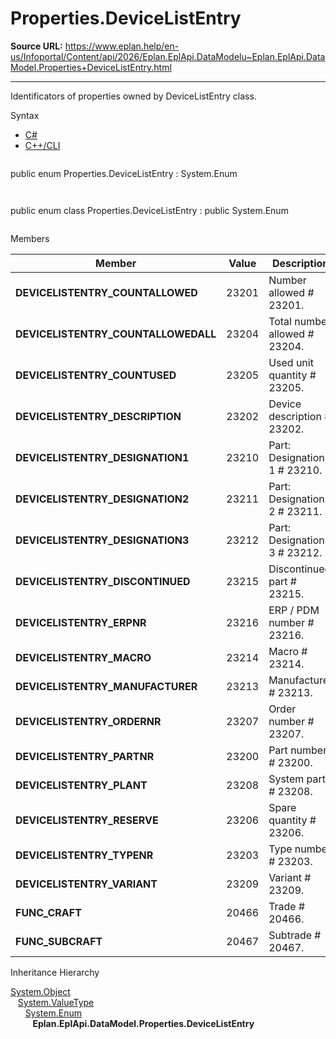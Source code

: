 # Properties.DeviceListEntry

**Source URL:** https://www.eplan.help/en-us/Infoportal/Content/api/2026/Eplan.EplApi.DataModelu~Eplan.EplApi.DataModel.Properties+DeviceListEntry.html

---

Identificators of properties owned by DeviceListEntry class.

Syntax

- [C#](#i-syntax-CS)
- [C++/CLI](#i-syntax-CPP2005)

```
```
public enum Properties.DeviceListEntry : System.Enum
```
```

```
```
public enum class Properties.DeviceListEntry : public System.Enum
```
```

Members

| Member | Value | Description |
| --- | --- | --- |
| **DEVICELISTENTRY\_COUNTALLOWED** | 23201 | Number allowed # 23201. |
| **DEVICELISTENTRY\_COUNTALLOWEDALL** | 23204 | Total number allowed # 23204. |
| **DEVICELISTENTRY\_COUNTUSED** | 23205 | Used unit quantity # 23205. |
| **DEVICELISTENTRY\_DESCRIPTION** | 23202 | Device description # 23202. |
| **DEVICELISTENTRY\_DESIGNATION1** | 23210 | Part: Designation 1 # 23210. |
| **DEVICELISTENTRY\_DESIGNATION2** | 23211 | Part: Designation 2 # 23211. |
| **DEVICELISTENTRY\_DESIGNATION3** | 23212 | Part: Designation 3 # 23212. |
| **DEVICELISTENTRY\_DISCONTINUED** | 23215 | Discontinued part # 23215. |
| **DEVICELISTENTRY\_ERPNR** | 23216 | ERP / PDM number # 23216. |
| **DEVICELISTENTRY\_MACRO** | 23214 | Macro # 23214. |
| **DEVICELISTENTRY\_MANUFACTURER** | 23213 | Manufacturer # 23213. |
| **DEVICELISTENTRY\_ORDERNR** | 23207 | Order number # 23207. |
| **DEVICELISTENTRY\_PARTNR** | 23200 | Part number # 23200. |
| **DEVICELISTENTRY\_PLANT** | 23208 | System part # 23208. |
| **DEVICELISTENTRY\_RESERVE** | 23206 | Spare quantity # 23206. |
| **DEVICELISTENTRY\_TYPENR** | 23203 | Type number # 23203. |
| **DEVICELISTENTRY\_VARIANT** | 23209 | Variant # 23209. |
| **FUNC\_CRAFT** | 20466 | Trade # 20466. |
| **FUNC\_SUBCRAFT** | 20467 | Subtrade # 20467. |

Inheritance Hierarchy

[System.Object](#)  
   [System.ValueType](#)  
      [System.Enum](#)  
         **Eplan.EplApi.DataModel.Properties.DeviceListEntry**
